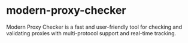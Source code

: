 # modern-proxy-checker
Modern Proxy Checker is a fast and user-friendly tool for checking and validating proxies with multi-protocol support and real-time tracking. 

